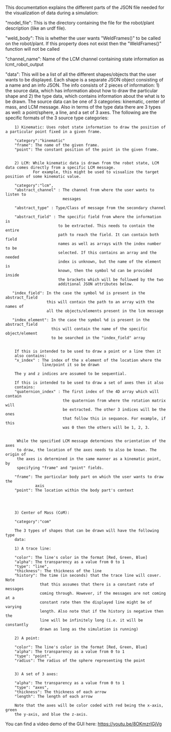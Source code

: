 This documentation explains the different parts of the JSON file needed for the
visualization of data during a simulation:

"model_file": This is the directory containing the file for the robot/plant
              description (like an urdf file).

"weld_body": This is whether the user wants "WeldFrames()" to be called on the
             robot/plant. If this property does not exist then the "WeldFrames()"
             function will not be called

"channel_name": Name of the LCM channel containing state information as lcmt_robot_output

"data": This will be a list of all the different shapes/objects that
        the user wants to be displayed. Each shape is a separate JSON object
        consisting of a name and an info JSON. The info consists of 2 pieces of
        information: 1) the source data, which has information about how to draw
        the particular shape and 2) the type data, which contains information about
        the what is to be drawn. The source data can be one of 3 categories:
        kinematic, center of mass, and LCM message. Also in terms of the type
        data there are 3 types as well: a point/sphere, a line, and a set of 3
        axes. The following are the specific formats of the 3 source type
        categories:

        1) Kinematic: Uses robot state information to draw the position of a particular point fixed in a given frame.

        "category":"kinematic"
        "frame": The name of the given frame.
        "point": The constant position of the point in the given frame.


        2) LCM: While kinematic data is drawn from the robot state, LCM data comes directly from a specific LCM message.
                For example, this might be used to visualize the target position of some kinematic value.

        "category":"lcm",
        "abstract_channel" : The channel from where the user wants to listen to
                             messages

        "abstract_type" : Type/Class of message from the secondary channel

        "abstract_field" : The specific field from where the information is
                           to be extracted. This needs to contain the entire
                           path to reach the field. It can contain both field
                           names as well as arrays with the index number to be
                           selected. If this contains an array and the needed
                           index is unknown, but the name of the element is
                           known, then the symbol %d can be provided inside
                           the brackets which will be followed by the two
                           additional JSON attributes below.

       "index_field": In the case the symbol %d is present in the abstract_field
                      this will contain the path to an array with the names of
                      all the objects/elements present in the lcm message

       "index_element": In the case the symbol %d is present in the abstract_field
                        this will contain the name of the specific object/element
                        to be searched in the "index_field" array


        If this is intended to be used to draw a point or a line then it
        also contains:
        "x_index" : The index of the x element of the location where the
                    line/point it so be drawn

        The y and z indices are assumed to be sequential.

        If this is intended to be used to draw a set of axes then it also
        contains:
        "quaternion_index" : The first index of the 4D array which will contain
                             the quaternion from where the rotation matrix will
                             be extracted. The other 3 indices will be the ones
                             that follow this in sequance. For example, if this
                             was 0 then the others will be 1, 2, 3.


         While the specified LCM message determines the orientation of the axes
         to draw, the location of the axes needs to also be known. The origin of
         the axes is determined in the same manner as a kinematic point, by
         specifying "frame" and "point" fields.

        "frame": The particular body part on which the user wants to draw the
                 axis
        "point": The location within the body part's context




        3) Center of Mass (CoM):

        "category":"com"

        The 3 types of shapes that can be drawn will have the following type
        data:

        1) A trace line:

        "color": The line's color in the format [Red, Green, Blue]
        "alpha": The transparency as a value from 0 to 1
        "type": "line",
        "thickness": The thickness of the line
        "history": The time (in seconds) that the trace line will cover. Note
                   that this assumes that there is a constant rate of messages
                   coming through. However, if the messages are not coming at a
                   constant rate then the displayed line might be of varying
                   length. Also note that if the history is negative then the
                   line will be infinitely long (i.e. it will be constantly
                   drawn as long as the simulation is running)

        2) A point:

        "color": The line's color in the format [Red, Green, Blue]
        "alpha": The transparency as a value from 0 to 1
        "type": "point",
        "radius": The radius of the sphere representing the point


        3) A set of 3 axes:

        "alpha": The transparency as a value from 0 to 1
        "type": "axes",
        "thickness": The thickness of each arrow
        "length": The length of each arrow

        Note that the axes will be color coded with red being the x-axis, green
        the y-axis, and blue the z-axis.
        
You can find a video demo of the GUI here: https://youtu.be/8OKmzrIGjVg
